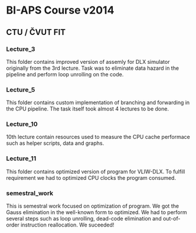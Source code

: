 # BI-APS Course v2014
## CTU / ČVUT FIT

### Lecture_3
This folder contains improved version of assemly for DLX simulator originally from the 3rd lecture. Task was to eliminate data hazard in the pipeline and perform loop unrolling on the code.

### Lecture_5
This folder contains custom implementation of branching and forwarding in the CPU pipeline. The task itself took almost 4 lectures to be done.

### Lecture_10
10th lecture contain resources used to measure the CPU cache performace such as helper scripts, data and graphs.

### Lecture_11
This folder contains optimized version of program for VLIW-DLX. To fulfill requirement we had to optimized CPU clocks the program consumed.

### semestral_work
This is semestral work focused on optimization of program. We got the Gauss elimination in the well-known form to optimized. We had to perform several steps such as loop unrolling, dead-code elimination and out-of-order instruction reallocation. We suceeded!


